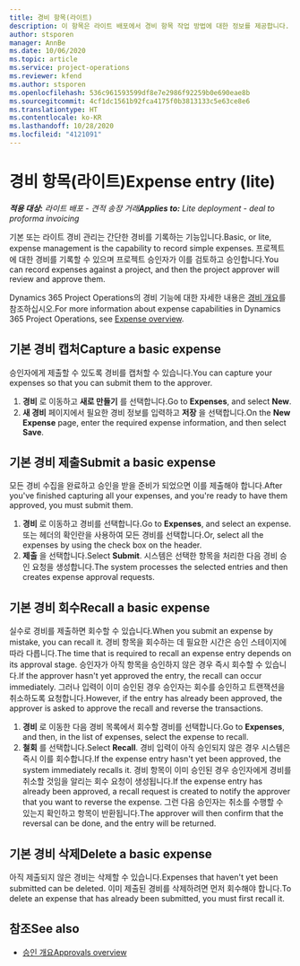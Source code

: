 ```yaml
---
title: 경비 항목(라이트)
description: 이 항목은 라이트 배포에서 경비 항목 작업 방법에 대한 정보를 제공합니다.
author: stsporen
manager: AnnBe
ms.date: 10/06/2020
ms.topic: article
ms.service: project-operations
ms.reviewer: kfend
ms.author: stsporen
ms.openlocfilehash: 536c961593599df8e7e2986f92259b0e690eae8b
ms.sourcegitcommit: 4cf1dc1561b92fca4175f0b3813133c5e63ce8e6
ms.translationtype: HT
ms.contentlocale: ko-KR
ms.lasthandoff: 10/28/2020
ms.locfileid: "4121091"
---
```

# <a name="expense-entry-lite"></a><span data-ttu-id="5e123-103">경비 항목(라이트)</span><span class="sxs-lookup"><span data-stu-id="5e123-103">Expense entry (lite)</span></span>

<span data-ttu-id="5e123-104">_**적용 대상:** 라이트 배포 - 견적 송장 거래_</span><span class="sxs-lookup"><span data-stu-id="5e123-104">_**Applies to:** Lite deployment - deal to proforma invoicing_</span></span>

<span data-ttu-id="5e123-105">기본 또는 라이트 경비 관리는 간단한 경비를 기록하는 기능입니다.</span><span class="sxs-lookup"><span data-stu-id="5e123-105">Basic, or lite, expense management is the capability to record simple expenses.</span></span> <span data-ttu-id="5e123-106">프로젝트에 대한 경비를 기록할 수 있으며 프로젝트 승인자가 이를 검토하고 승인합니다.</span><span class="sxs-lookup"><span data-stu-id="5e123-106">You can record expenses against a project, and then the project approver will review and approve them.</span></span>

<span data-ttu-id="5e123-107">Dynamics 365 Project Operations의 경비 기능에 대한 자세한 내용은 [경비 개요](expense-overview.md)를 참조하십시오.</span><span class="sxs-lookup"><span data-stu-id="5e123-107">For more information about expense capabilities in Dynamics 365 Project Operations, see [Expense overview](expense-overview.md).</span></span>

## <a name="capture-a-basic-expense"></a><span data-ttu-id="5e123-108">기본 경비 캡처</span><span class="sxs-lookup"><span data-stu-id="5e123-108">Capture a basic expense</span></span>

<span data-ttu-id="5e123-109">승인자에게 제출할 수 있도록 경비를 캡처할 수 있습니다.</span><span class="sxs-lookup"><span data-stu-id="5e123-109">You can capture your expenses so that you can submit them to the approver.</span></span>

1. <span data-ttu-id="5e123-110">**경비** 로 이동하고 **새로 만들기** 를 선택합니다.</span><span class="sxs-lookup"><span data-stu-id="5e123-110">Go to **Expenses**, and select **New**.</span></span>
2. <span data-ttu-id="5e123-111">**새 경비** 페이지에서 필요한 경비 정보를 입력하고 **저장** 을 선택합니다.</span><span class="sxs-lookup"><span data-stu-id="5e123-111">On the **New Expense** page, enter the required expense information, and then select **Save**.</span></span>

## <a name="submit-a-basic-expense"></a><span data-ttu-id="5e123-112">기본 경비 제출</span><span class="sxs-lookup"><span data-stu-id="5e123-112">Submit a basic expense</span></span>

<span data-ttu-id="5e123-113">모든 경비 수집을 완료하고 승인을 받을 준비가 되었으면 이를 제출해야 합니다.</span><span class="sxs-lookup"><span data-stu-id="5e123-113">After you've finished capturing all your expenses, and you're ready to have them approved, you must submit them.</span></span>

1. <span data-ttu-id="5e123-114">**경비** 로 이동하고 경비를 선택합니다.</span><span class="sxs-lookup"><span data-stu-id="5e123-114">Go to **Expenses**, and select an expense.</span></span> <span data-ttu-id="5e123-115">또는 헤더의 확인란을 사용하여 모든 경비를 선택합니다.</span><span class="sxs-lookup"><span data-stu-id="5e123-115">Or, select all the expenses by using the check box on the header.</span></span>
2. <span data-ttu-id="5e123-116">**제출** 을 선택합니다.</span><span class="sxs-lookup"><span data-stu-id="5e123-116">Select **Submit**.</span></span> <span data-ttu-id="5e123-117">시스템은 선택한 항목을 처리한 다음 경비 승인 요청을 생성합니다.</span><span class="sxs-lookup"><span data-stu-id="5e123-117">The system processes the selected entries and then creates expense approval requests.</span></span>

## <a name="recall-a-basic-expense"></a><span data-ttu-id="5e123-118">기본 경비 회수</span><span class="sxs-lookup"><span data-stu-id="5e123-118">Recall a basic expense</span></span>

<span data-ttu-id="5e123-119">실수로 경비를 제출하면 회수할 수 있습니다.</span><span class="sxs-lookup"><span data-stu-id="5e123-119">When you submit an expense by mistake, you can recall it.</span></span> <span data-ttu-id="5e123-120">경비 항목을 회수하는 데 필요한 시간은 승인 스테이지에 따라 다릅니다.</span><span class="sxs-lookup"><span data-stu-id="5e123-120">The time that is required to recall an expense entry depends on its approval stage.</span></span>  <span data-ttu-id="5e123-121">승인자가 아직 항목을 승인하지 않은 경우 즉시 회수할 수 있습니다.</span><span class="sxs-lookup"><span data-stu-id="5e123-121">If the approver hasn't yet approved the entry, the recall can occur immediately.</span></span> <span data-ttu-id="5e123-122">그러나 입력이 이미 승인된 경우 승인자는 회수를 승인하고 트랜잭션을 취소하도록 요청합니다.</span><span class="sxs-lookup"><span data-stu-id="5e123-122">However, if the entry has already been approved, the approver is asked to approve the recall and reverse the transactions.</span></span>

1. <span data-ttu-id="5e123-123">**경비** 로 이동한 다음 경비 목록에서 회수할 경비를 선택합니다.</span><span class="sxs-lookup"><span data-stu-id="5e123-123">Go to **Expenses**, and then, in the list of expenses, select the expense to recall.</span></span>
2. <span data-ttu-id="5e123-124">**철회** 를 선택합니다.</span><span class="sxs-lookup"><span data-stu-id="5e123-124">Select **Recall**.</span></span> <span data-ttu-id="5e123-125">경비 입력이 아직 승인되지 않은 경우 시스템은 즉시 이를 회수합니다.</span><span class="sxs-lookup"><span data-stu-id="5e123-125">If the expense entry hasn't yet been approved, the system immediately recalls it.</span></span> <span data-ttu-id="5e123-126">경비 항목이 이미 승인된 경우 승인자에게 경비를 취소할 것임을 알리는 회수 요청이 생성됩니다.</span><span class="sxs-lookup"><span data-stu-id="5e123-126">If the expense entry has already been approved, a recall request is created to notify the approver that you want to reverse the expense.</span></span> <span data-ttu-id="5e123-127">그런 다음 승인자는 취소를 수행할 수 있는지 확인하고 항목이 반환됩니다.</span><span class="sxs-lookup"><span data-stu-id="5e123-127">The approver will then confirm that the reversal can be done, and the entry will be returned.</span></span>

## <a name="delete-a-basic-expense"></a><span data-ttu-id="5e123-128">기본 경비 삭제</span><span class="sxs-lookup"><span data-stu-id="5e123-128">Delete a basic expense</span></span>

<span data-ttu-id="5e123-129">아직 제출되지 않은 경비는 삭제할 수 있습니다.</span><span class="sxs-lookup"><span data-stu-id="5e123-129">Expenses that haven't yet been submitted can be deleted.</span></span> <span data-ttu-id="5e123-130">이미 제출된 경비를 삭제하려면 먼저 회수해야 합니다.</span><span class="sxs-lookup"><span data-stu-id="5e123-130">To delete an expense that has already been submitted, you must first recall it.</span></span>

## <a name="see-also"></a><span data-ttu-id="5e123-131">참조</span><span class="sxs-lookup"><span data-stu-id="5e123-131">See also</span></span>

- [<span data-ttu-id="5e123-132">승인 개요</span><span class="sxs-lookup"><span data-stu-id="5e123-132">Approvals overview</span></span>](../approvals/approvals-overview.md)
